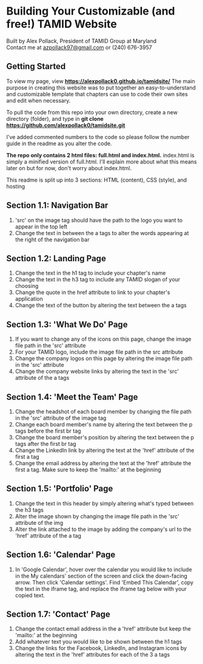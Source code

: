 # Building Your Customizable (and free!) TAMID Website
Built by Alex Pollack, President of TAMID Group at Maryland <br/>
Contact me at azpollack97@gmail.com or (240) 676-3957

## Getting Started
To view my page, view **https://alexpollack0.github.io/tamidsite/**
The main purpose in creating this website was to put together an easy-to-understand and customizable template that chapters can use to code their own sites and edit when necessary.

To pull the code from this repo into your own directory, create a new directory (folder), and type in **git clone https://github.com/alexpollack0/tamidsite.git**

I've added commented numbers to the code so please follow the number guide in the readme as you alter the code.

**The repo only contains 2 html files: full.html and index.html.**  index.html is simply a minified version of full.html.  I'll explain more about what this means later on but for now, don't worry about index.html.

This readme is split up into 3 sections: HTML (content), CSS (style), and hosting

## Section 1.1: Navigation Bar
1. 'src' on the image tag should have the path to the logo you want to appear in the top left
2. Change the text in between the a tags to alter the words appearing at the right of the navigation bar

## Section 1.2: Landing Page
1. Change the text in the h1 tag to include your chapter's name
2. Change the text in the h3 tag to include any TAMID slogan of your choosing
3. Change the quote in the href attribute to link to your chapter's application
4. Change the text of the button by altering the text between the a tags

## Section 1.3: 'What We Do' Page
1. If you want to change any of the icons on this page, change the image file path in the 'src' attribute
2. For your TAMID logo, include the image file path in the src attribute
3. Change the company logos on this page by altering the image file path in the 'src' attribute
4. Change the company website links by altering the text in the 'src' attribute of the a tags

## Section 1.4: 'Meet the Team' Page
1. Change the headshot of each board member by changing the file path in the 'src' attribute of the image tag
2. Change each board member's name by altering the text between the p tags before the first br tag
3. Change the board member's position by altering the text between the p tags after the first br tag
4. Change the LinkedIn link by altering the text at the 'href' attribute of the first a tag
5. Change the email address by altering the text at the 'href' attribute the first a tag.  Make sure to keep the
'mailto:' at the beginning

## Section 1.5: 'Portfolio' Page
1. Change the text in this header by simply altering what's typed between the h3 tags
2. Alter the image shown by changing the image file path in the 'src' attribute of the img
3. Alter the link attached to the image by adding the company's url to the 'href' attribute of the a tag

## Section 1.6: 'Calendar' Page
1. In 'Google Calendar', hover over the calendar you would like to include in the My calendars' section of the screen and click the down-facing arrow.  Then click 'Calendar settings'.  Find 'Embed This Calendar', copy the text in the iframe tag, and replace the iframe tag below with your copied text.

## Section 1.7: 'Contact' Page
1. Change the contact email address in the a 'href' attribute but keep the 'mailto:' at the beginning
2. Add whatever text you would like to be shown between the h1 tags
3. Change the links for the Facebook, LinkedIn, and Instagram icons by altering the text in the 'href' attributes for each of the 3 a tags
